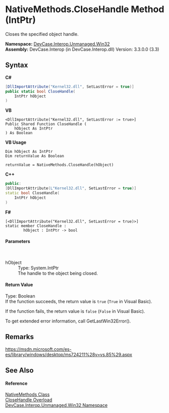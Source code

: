 # NativeMethods.CloseHandle Method (IntPtr)
 

Closes the specified object handle.

**Namespace:**&nbsp;<a href="N_DevCase_Interop_Unmanaged_Win32">DevCase.Interop.Unmanaged.Win32</a><br />**Assembly:**&nbsp;DevCase.Interop (in DevCase.Interop.dll) Version: 3.3.0.0 (3.3)

## Syntax

**C#**<br />
``` C#
[DllImportAttribute("Kernel32.dll", SetLastError = true)]
public static bool CloseHandle(
	IntPtr hObject
)
```

**VB**<br />
``` VB
<DllImportAttribute("Kernel32.dll", SetLastError := true>]
Public Shared Function CloseHandle ( 
	hObject As IntPtr
) As Boolean
```

**VB Usage**<br />
``` VB Usage
Dim hObject As IntPtr
Dim returnValue As Boolean

returnValue = NativeMethods.CloseHandle(hObject)
```

**C++**<br />
``` C++
public:
[DllImportAttribute(L"Kernel32.dll", SetLastError = true)]
static bool CloseHandle(
	IntPtr hObject
)
```

**F#**<br />
``` F#
[<DllImportAttribute("Kernel32.dll", SetLastError = true)>]
static member CloseHandle : 
        hObject : IntPtr -> bool 

```


#### Parameters
&nbsp;<dl><dt>hObject</dt><dd>Type: System.IntPtr<br />The handle to the object being closed.</dd></dl>

#### Return Value
Type: Boolean<br />If the function succeeds, the return value is `true` (`True` in Visual Basic). 

 If the function fails, the return value is `false` (`False` in Visual Basic). 

 To get extended error information, call GetLastWin32Error().

## Remarks
<a href="https://msdn.microsoft.com/es-es/library/windows/desktop/ms724211%28v=vs.85%29.aspx" target="_blank">https://msdn.microsoft.com/es-es/library/windows/desktop/ms724211%28v=vs.85%29.aspx</a>

## See Also


#### Reference
<a href="T_DevCase_Interop_Unmanaged_Win32_NativeMethods">NativeMethods Class</a><br /><a href="Overload_DevCase_Interop_Unmanaged_Win32_NativeMethods_CloseHandle">CloseHandle Overload</a><br /><a href="N_DevCase_Interop_Unmanaged_Win32">DevCase.Interop.Unmanaged.Win32 Namespace</a><br />